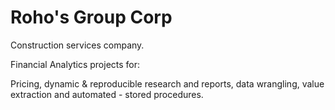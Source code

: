 # Roho's Group Corp 


Construction services company.


Financial Analytics projects for:


Pricing, dynamic & reproducible research and reports, data wrangling, value extraction and automated - stored procedures.
